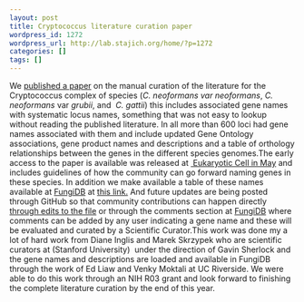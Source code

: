 ```yaml
---
layout: post
title: Cryptococcus literature curation paper
wordpress_id: 1272
wordpress_url: http://lab.stajich.org/home/?p=1272
categories: []
tags: []
---
```

We [published a paper](http://dx.doi.org/10.1128/EC.00083-14) on the manual curation of the literature for the Cryptococcus complex of species (_C. neoformans _var_ neoformans_, _C. neoformans_ var _grubii_, and  _C. gattii_) this includes associated gene names with systematic locus names, something that was not easy to lookup without reading the published literature. In all more than 600 loci had gene names associated with them and include updated Gene Ontology associations, gene product names and descriptions and a table of orthology relationships between the genes in the different species genomes.The early access to the paper is available was released at [ Eukaryotic Cell in May](http://dx.doi.org/10.1128/EC.00083-14) and includes guidelines of how the community can go forward naming genes in these species. In addition we make available a table of these names available at [FungiDB](http://fungidb.org/fungidb/) at [this link.](http://fungidb.org/fungidb/communityDownload.do?fname=Supplement1.20140522.xls) And future updates are being posted through GitHub so that community contributions can happen directly [through edits to the file](https://github.com/fungidb/cryptococcus) or through the comments section at [FungiDB](http://fungidb.org) where comments can be added by any user indicating a gene name and these will be evaluated and curated by a Scientific Curator.This work was done my a lot of hard work from Diane Inglis and Marek Skrzypek who are scientific curators at (Stanford University)  under the direction of Gavin Sherlock and the gene names and descriptions are loaded and available in FungiDB through the work of Ed Liaw and Venky Moktali at UC Riverside. We were able to do this work through an NIH R03 grant and look forward to finishing the complete literature curation by the end of this year.
